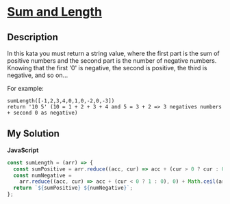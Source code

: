 # [Sum and Length](https://www.codewars.com/kata/571965ccdf7fdb10a00000ea)

## Description

In this kata you must return a string value, where the first part is the sum of positive numbers and the second part is the number of negative numbers.
Knowing that the first '0' is negative, the second is positive, the third is negative, and so on...

For example:

```
sumLength([-1,2,3,4,0,1,0,-2,0,-3])
return '10 5' (10 = 1 + 2 + 3 + 4 and 5 = 3 + 2 => 3 negatives numbers + second 0 as negative)
```

## My Solution

**JavaScript**

```js
const sumLength = (arr) => {
  const sumPositive = arr.reduce((acc, cur) => acc + (cur > 0 ? cur : 0), 0);
  const numNegative =
    arr.reduce((acc, cur) => acc + (cur < 0 ? 1 : 0), 0) + Math.ceil(arr.filter((n) => n === 0).length / 2);
  return `${sumPositive} ${numNegative}`;
};
```
